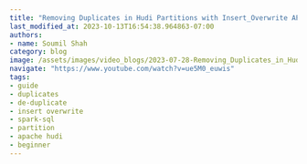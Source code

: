 ```yaml
---
title: "Removing Duplicates in Hudi Partitions with Insert_Overwrite API and Spark SQL"
last_modified_at: 2023-10-13T16:54:38.964863-07:00
authors:
- name: Soumil Shah
category: blog
image: /assets/images/video_blogs/2023-07-28-Removing_Duplicates_in_Hudi_Partitions_with_InsertOverwrite_API_and_Spark_SQL.png
navigate: "https://www.youtube.com/watch?v=ue5M0_euwis"
tags:
- guide
- duplicates
- de-duplicate
- insert overwrite
- spark-sql
- partition
- apache hudi
- beginner
---
```

